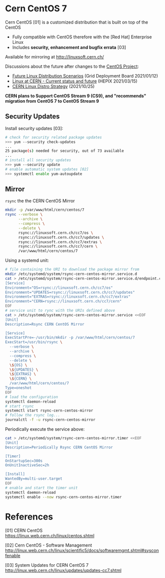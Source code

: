 # Cern CentOS 7

Cern CentOS [01] is a customized distribution that is built on top of the CentOS

* Fully compatible with CentOS therefore with the [Red Hat] Enterprise Linux
* Includes **security, enhancement and bugfix errata** [03]

Available for mirroring at <http://linuxsoft.cern.ch/>

Discussions about the future after changes to the [CentOS Project](centos.md):

* [Future Linux Distribution Scenarios](https://indico.cern.ch/event/876772/contributions/4175482/attachments/2170305/3664100/future%20linux%20v4.pdf) (Grid Deployment Board 2021/01/12)
* [Linux at CERN - Current status and future](https://indico.cern.ch/event/995485/contributions/4256466/attachments/2207964/3736640/hepix21-linuxatcern.pdf) (HEPIX 2021/03/15)
* [CERN Linux Distro Strategy](https://indico.cern.ch/event/1078853/contributions/4576772/attachments/2333946/3977898/20211025-cern-hepix-linux.pdf) (2021/10/25)

**CERN plans to Support CentOS Stream 9 (CS9), and "recommends" migration from
CentOS 7 to CentOS Stream 9**

## Security Updates

Install security updates [03]:

```bash
# check for security related package updates
>>> yum --security check-updates
...
25 package(s) needed for security, out of 73 available
...
# install all security updates
>>> yum --security update
# enable automatic system updates [02]
>>> systemctl enable yum-autoupdate

```

## Mirror

`rsync` the the CERN CentOS Mirror

```bash
mkdir -p /var/www/html/cern/centos/7
rsync --verbose \
      --archive \
      --compress \
      --delete \
      rsync://linuxsoft.cern.ch/cc7/os \
      rsync://linuxsoft.cern.ch/cc7/updates \
      rsync://linuxsoft.cern.ch/cc7/extras \
      rsync://linuxsoft.cern.ch/cc7/cern \
      /var/www/html/cern/centos/7
```

Using a systemd unit:

```bash
# file containing the URI to download the package mirror from
mkdir /etc/systemd/system/rsync-cern-centos-mirror.service.d
cat > /etc/systemd/system/rsync-cern-centos-mirror.service.d/endpoint.conf <<EOF
[Service]
Environment="OS=rsync://linuxsoft.cern.ch/cc7/os"
Environment="UPDATES=rsync://linuxsoft.cern.ch/cc7/updates"
Environment="EXTRAS=rsync://linuxsoft.cern.ch/cc7/extras"
Environment="CERN=rsync://linuxsoft.cern.ch/cc7/cern"
EOF
# service unit to rync with the URIs defined above
cat > /etc/systemd/system/rsync-cern-centos-mirror.service <<EOF
[Unit]
Description=Rsync CERN CentOS Mirror

[Service]
ExecStartPre=-/usr/bin/mkdir -p /var/www/html/cern/centos/7
ExecStart=/usr/bin/rsync \
  --verbose \
  --archive \
  --compress \
  --delete \
  \${OS} \
  \${UPDATES} \
  \${EXTRAS} \
  \${CERN} \
  /var/www/html/cern/centos/7
Type=oneshot
EOF
# load the configuration
systemctl daemon-reload
# start rsync
systemctl start rsync-cern-centos-mirror
# follow the rsync log...
journalctl -f -u rsync-cern-centos-mirror
```

Periodically execute the service above:

```bash
cat > /etc/systemd/system/rsync-cern-centos-mirror.timer <<EOF
[Unit]
Description=Periodically Rsync CERN CentOS Mirror

[Timer]
OnStartupSec=300s
OnUnitInactiveSec=2h

[Install]
WantedBy=multi-user.target
EOF
# enable and start the timer unit
systemctl daemon-reload
systemctl enable --now rsync-cern-centos-mirror.timer
```

# References

[01] CERN CentOS  
<https://linux.web.cern.ch/linux/centos.shtml>

[02] Cern CentOS - Software Management  
<http://linux.web.cern.ch/linux/scientific5/docs/softwaremgmt.shtml#sysconfenable>

[03] System Updates for CERN CentOS 7  
<http://linux.web.cern.ch/linux/updates/updates-cc7.shtml>
